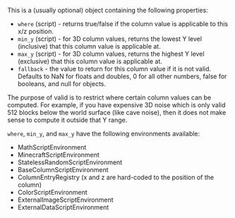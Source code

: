 This is a (usually optional) object containing the following properties:
* `where` (script) - returns true/false if the column value is applicable to this x/z position.
* `min_y` (script) - for 3D column values, returns the lowest Y level (inclusive) that this column value is applicable at.
* `max_y` (script) - for 3D column values, returns the highest Y level (exclusive) that this column value is applicable at.
* `fallback` - the value to return for this column value if it is not valid. Defaults to NaN for floats and doubles, 0 for all other numbers, false for booleans, and null for objects.

The purpose of valid is to restrict where certain column values can be computed. For example, if you have expensive 3D noise which is only valid 512 blocks below the world surface (like cave noise), then it does not make sense to compute it outside that Y range.

`where`, `min_y`, and `max_y` have the following environments available:
* MathScriptEnvironment
* MinecraftScriptEnvironment
* StatelessRandomScriptEnvironment
* BaseColumnScriptEnvironment
* ColumnEntryRegistry (x and z are hard-coded to the position of the column)
* ColorScriptEnvironment
* ExternalImageScriptEnvironment
* ExternalDataScriptEnvironment